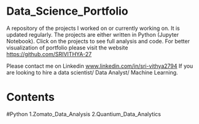 # Data_Science_Portfolio

A repository of the projects I worked on or currently working on. It is updated regularly. 
The projects are either written in Python (Jupyter Notebook). 
Click on the projects to see full analysis and code.
For better visualization of portfolio please visit the website https://github.com/SRIVITHYA-27

Please contact me on Linkedin www.linkedin.com/in/sri-vithya2794 
If you are looking to hire a data scientist/ Data Analyst/ Machine Learning.

# Contents

#Python
1.Zomato_Data_Analysis
2.Quantium_Data_Analytics
